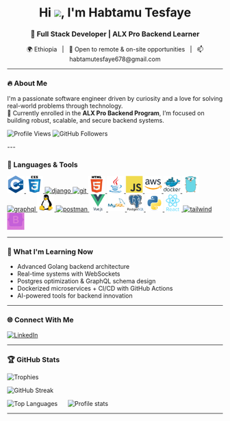 <!-- GitHub Profile README -->

<h1 align="center">
  Hi <img src="https://user-images.githubusercontent.com/18350557/176309783-0785949b-9127-417c-8b55-ab5a4333674e.gif" width="30" />, I'm Habtamu Tesfaye
</h1>

<h3 align="center">🚀 Full Stack Developer | ALX Pro Backend Learner</h3>

<p align="center">
  🌍 Ethiopia &nbsp; | &nbsp; 💼 Open to remote & on-site opportunities &nbsp; | &nbsp; 📫 habtamutesfaye678@gmail.com
</p>

---

### 🔥 About Me

I'm a passionate software engineer driven by curiosity and a love for solving real-world problems through technology.  
🌱 Currently enrolled in the **ALX Pro Backend Program**, I’m focused on building robust, scalable, and secure backend systems.
<p >
  <img src="https://komarev.com/ghpvc/?username=habtamutesfaye&label=Profile+Views&color=brightgreen&style=flat-square" alt="Profile Views" />
  <img src="https://img.shields.io/github/followers/habtamutesfaye?label=Followers&style=flat-square&color=blue" alt="GitHub Followers" />
</p>
---

### 🧰 Languages & Tools

<p align="left">
    <a href="https://www.w3schools.com/cpp/" target="_blank" rel="noreferrer"> <img src="https://raw.githubusercontent.com/devicons/devicon/master/icons/cplusplus/cplusplus-original.svg" alt="cplusplus" width="40" height="40"/> </a>
    <a href="https://www.w3schools.com/css/" target="_blank" rel="noreferrer"> <img src="https://raw.githubusercontent.com/devicons/devicon/master/icons/css3/css3-original-wordmark.svg" alt="css3" width="40" height="40"/> </a>
    <a href="https://www.djangoproject.com/" target="_blank" rel="noreferrer"> <img src="https://cdn.worldvectorlogo.com/logos/django.svg" alt="django" width="40" height="40"/> </a>
    <a href="https://git-scm.com/" target="_blank" rel="noreferrer"> <img src="https://www.vectorlogo.zone/logos/git-scm/git-scm-icon.svg" alt="git" width="40" height="40"/> </a>
    <a href="https://www.w3.org/html/" target="_blank" rel="noreferrer"> <img src="https://raw.githubusercontent.com/devicons/devicon/master/icons/html5/html5-original-wordmark.svg" alt="html5" width="40" height="40"/> </a>
    <a href="https://www.java.com" target="_blank" rel="noreferrer"> <img src="https://raw.githubusercontent.com/devicons/devicon/master/icons/java/java-original.svg" alt="java" width="40" height="40"/> </a>
    <a href="https://developer.mozilla.org/en-US/docs/Web/JavaScript" target="_blank" rel="noreferrer"> <img src="https://raw.githubusercontent.com/devicons/devicon/master/icons/javascript/javascript-original.svg" alt="javascript" width="40" height="40"/> </a>
    <a href="https://aws.amazon.com" target="_blank" rel="noreferrer"> <img src="https://raw.githubusercontent.com/devicons/devicon/master/icons/amazonwebservices/amazonwebservices-original-wordmark.svg" alt="aws" width="40" height="40"/> </a>
    <a href="https://www.docker.com/" target="_blank" rel="noreferrer"> <img src="https://raw.githubusercontent.com/devicons/devicon/master/icons/docker/docker-original-wordmark.svg" alt="docker" width="40" height="40"/> </a>
    <a href="https://golang.org" target="_blank" rel="noreferrer"> <img src="https://raw.githubusercontent.com/devicons/devicon/master/icons/go/go-original.svg" alt="go" width="40" height="40"/> </a>
    <a href="https://graphql.org" target="_blank" rel="noreferrer"> <img src="https://www.vectorlogo.zone/logos/graphql/graphql-icon.svg" alt="graphql" width="40" height="40"/> </a>
    <a href="https://www.linux.org/" target="_blank" rel="noreferrer"> <img src="https://raw.githubusercontent.com/devicons/devicon/master/icons/linux/linux-original.svg" alt="linux" width="40" height="40"/> </a>
    <a href="https://postman.com" target="_blank" rel="noreferrer"> <img src="https://www.vectorlogo.zone/logos/getpostman/getpostman-icon.svg" alt="postman" width="40" height="40"/> </a>
    <a href="https://vuejs.org/" target="_blank" rel="noreferrer"> <img src="https://raw.githubusercontent.com/devicons/devicon/master/icons/vuejs/vuejs-original-wordmark.svg" alt="vuejs" width="40" height="40"/> </a>
    <a href="https://www.mysql.com/" target="_blank" rel="noreferrer"> <img src="https://raw.githubusercontent.com/devicons/devicon/master/icons/mysql/mysql-original-wordmark.svg" alt="mysql" width="40" height="40"/> </a>
    <a href="https://www.postgresql.org" target="_blank" rel="noreferrer"> <img src="https://raw.githubusercontent.com/devicons/devicon/master/icons/postgresql/postgresql-original-wordmark.svg" alt="postgresql" width="40" height="40"/> </a>
    <a href="https://www.python.org" target="_blank" rel="noreferrer"> <img src="https://raw.githubusercontent.com/devicons/devicon/master/icons/python/python-original.svg" alt="python" width="40" height="40"/> </a>
    <a href="https://reactjs.org/" target="_blank" rel="noreferrer"> <img src="https://raw.githubusercontent.com/devicons/devicon/master/icons/react/react-original-wordmark.svg" alt="react" width="40" height="40"/> </a>
    <a href="https://tailwindcss.com/" target="_blank" rel="noreferrer"> <img src="https://www.vectorlogo.zone/logos/tailwindcss/tailwindcss-icon.svg" alt="tailwind" width="40" height="40"/> </a>
    <a href="https://getbootstrap.com" target="_blank" rel="noreferrer"> <img src="https://raw.githubusercontent.com/devicons/devicon/master/icons/bootstrap/bootstrap-plain-wordmark.svg" alt="bootstrap" width="40" height="40" style="filter: invert(31%) sepia(100%) saturate(592%) hue-rotate(243deg) brightness(90%) contrast(88%);"/> </a>
</p>

---

### 🌱 What I'm Learning Now

- Advanced Golang backend architecture
- Real-time systems with WebSockets
- Postgres optimization & GraphQL schema design
- Dockerized microservices + CI/CD with GitHub Actions
- AI-powered tools for backend innovation

---

### 🌐 Connect With Me

<p align="left">
  <a href="https://www.linkedin.com/in/habtamu-tesfaye-4285551b5" target="_blank">
    <img src="https://raw.githubusercontent.com/rahuldkjain/github-profile-readme-generator/master/src/images/icons/Social/linked-in-alt.svg" alt="LinkedIn" width="40" height="40" />
  </a>
</p>

---

<h3 >🏆 GitHub Stats</h3>
<p >
  <img src="https://github-profile-trophy.vercel.app/?username=habtamutesfaye&theme=tokyonight&hide_border=true&row=1&column=6" alt="Trophies" />
</p>

<p >
  <img
    src="https://streak-stats.vercel.app?user=habtamutesfaye&theme=tokyonight&hide_border=false"
    alt="GitHub Streak"
  />
</p>

<p >
  <img src="https://github-readme-stats.vercel.app/api?username=HabtamuTesafaye&theme=tokyonight&hide_border=false&include_all_commits=true&count_private=true&layout=compact" alt="Top Languages"  style="margin-right: 20px;" />
    <img src="https://github-readme-stats.vercel.app/api/top-langs/?username=HabtamuTesafaye&theme=tokyonight&hide_border=false&include_all_commits=true&count_private=true&layout=compact" alt="Profile stats"  />
</p>

---

